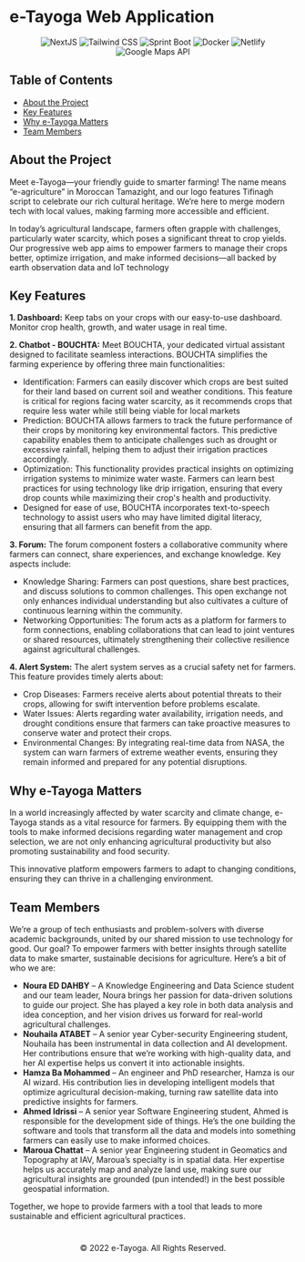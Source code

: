 # e-Tayoga Web Application

<div align=center>
    <img src="https://img.shields.io/badge/NextJS-000000?style=for-the-badge&logo=next.js&logoColor=white" alt="NextJS">
    <img src="https://img.shields.io/badge/Tailwind_CSS-38B2AC?style=for-the-badge&logo=tailwind-css&logoColor=white" alt="Tailwind CSS">
    <img src="https://img.shields.io/badge/Sprint_Boot-6DB33F?style=for-the-badge&logo=spring-boot&logoColor=white" alt="Sprint Boot">
    <img src="https://img.shields.io/badge/Docker-2496ED?style=for-the-badge&logo=docker&logoColor=white" alt="Docker">
    <img src="https://img.shields.io/badge/Netlify-00C7B7?style=for-the-badge&logo=netlify&logoColor=white" alt="Netlify">
    <img src="https://img.shields.io/badge/Google_Maps_API-4285F4?style=for-the-badge&logo=google-maps&logoColor=white" alt="Google Maps API">
</div>

## Table of Contents
- [About the Project](#about-the-project)
- [Key Features](#key-features)
- [Why e-Tayoga Matters](#why-e-tayoga-matters)
- [Team Members](#team-members)


## About the Project

Meet e-Tayoga—your friendly guide to smarter farming! The name means “e-agriculture” in
Moroccan Tamazight, and our logo features Tifinagh script to celebrate our rich cultural heritage.
We’re here to merge modern tech with local values, making farming more accessible and
efficient.

In today’s agricultural landscape, farmers often grapple with challenges, particularly water
scarcity, which poses a significant threat to crop yields. Our progressive web app aims to
empower farmers to manage their crops better, optimize irrigation, and make informed
decisions—all backed by earth observation data and IoT technology


## Key Features

**1. Dashboard:** Keep tabs on your crops with our easy-to-use dashboard. Monitor crop health, growth, and water usage in real time.

**2. Chatbot - BOUCHTA:** Meet BOUCHTA, your dedicated virtual assistant designed to facilitate seamless interactions. BOUCHTA simplifies the farming experience by offering three main functionalities:
- Identification: Farmers can easily discover which crops are best suited for their land based on current soil and weather conditions. This feature is critical for regions facing water scarcity, as it recommends crops that require less water while still being viable for local markets
- Prediction: BOUCHTA allows farmers to track the future performance of their crops by monitoring key environmental factors. This predictive capability enables them to anticipate challenges such as drought or excessive rainfall, helping them to adjust their irrigation practices accordingly.
- Optimization: This functionality provides practical insights on optimizing irrigation systems to minimize water waste. Farmers can learn best practices for using technology like drip irrigation, ensuring that every drop counts while maximizing their crop's health and productivity.
- Designed for ease of use, BOUCHTA incorporates text-to-speech technology to assist users who may have limited digital literacy, ensuring that all farmers can benefit from the app.

**3. Forum:** The forum component fosters a collaborative community where farmers can connect, share experiences, and exchange knowledge. Key aspects include: 
- Knowledge Sharing: Farmers can post questions, share best practices, and discuss solutions to common challenges. This open exchange not only enhances individual understanding but also cultivates a culture of continuous learning within the community. 
- Networking Opportunities: The forum acts as a platform for farmers to form connections, enabling collaborations that can lead to joint ventures or shared resources, ultimately strengthening their collective resilience against agricultural challenges.

**4. Alert System:**
The alert system serves as a crucial safety net for farmers. This feature provides timely alerts
about:
- Crop Diseases: Farmers receive alerts about potential threats to their crops, allowing for swift intervention before problems escalate.
- Water Issues: Alerts regarding water availability, irrigation needs, and drought conditions ensure that farmers can take proactive measures to conserve water and
protect their crops.
- Environmental Changes: By integrating real-time data from NASA, the system can warn farmers of extreme weather events, ensuring they remain informed and prepared
for any potential disruptions.


## Why e-Tayoga Matters

In a world increasingly affected by water scarcity and climate change, e-Tayoga stands as a vital resource for farmers. By equipping them with the tools to make informed decisions regarding water management and crop selection, we are not only enhancing agricultural productivity but also promoting sustainability and food security. 

This innovative platform empowers farmers to adapt to changing conditions, ensuring they can thrive in a challenging environment.


## Team Members

We’re a group of tech enthusiasts and problem-solvers with diverse academic backgrounds, united by our shared mission to use technology for good. 
Our goal? To empower farmers with better insights through satellite data to make smarter, sustainable decisions for agriculture. Here’s a bit of who we are:

- **Noura ED DAHBY** – A Knowledge Engineering and Data Science student and our team leader, Noura brings her passion for data-driven solutions to guide our project. She has played a key role in both data analysis and idea conception, and her vision drives us forward for real-world agricultural challenges.
- **Nouhaila ATABET** – A senior year Cyber-security Engineering student, Nouhaila has been instrumental in data collection and AI development. Her contributions ensure that we’re working with high-quality data, and her AI expertise helps us convert it into actionable insights. 
- **Hamza Ba Mohammed** – An engineer and PhD researcher, Hamza is our AI wizard. His contribution lies in developing intelligent models that optimize agricultural decision-making, turning raw satellite data into predictive insights for farmers.
- **Ahmed Idrissi** – A senior year Software Engineering student, Ahmed is responsible for the development side of things. He’s the one building the software and tools that transform all the data and models into something farmers can easily use to make informed choices.
- **Maroua Chattat** – A senior year Engineering student in Geomatics and Topography at IAV, Maroua’s specialty is in spatial data. Her expertise helps us accurately map and analyze land use, making sure our agricultural insights are grounded (pun intended!) in the best possible geospatial information.

Together, we hope to provide farmers with a tool that leads to more sustainable and efficient agricultural practices.


#

<div align=center>
    © 2022 e-Tayoga. All Rights Reserved.
</div>